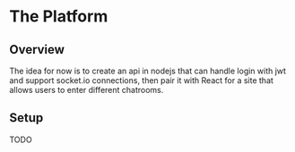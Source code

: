 # The Platform

## Overview

The idea for now is to create an api in nodejs that can handle login with jwt and support socket.io connections, then pair it with React for a site that allows users to enter different chatrooms.

## Setup

TODO

